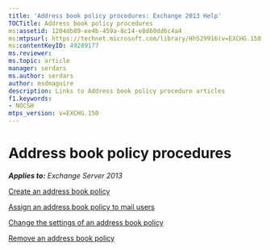 ```yaml
---
title: 'Address book policy procedures: Exchange 2013 Help'
TOCTitle: Address book policy procedures
ms:assetid: 1204db89-ee4b-459a-8c14-e8d60dd6c4a4
ms:mtpsurl: https://technet.microsoft.com/library/Hh529916(v=EXCHG.150)
ms:contentKeyID: 49289177
ms.reviewer: 
ms.topic: article
manager: serdars
ms.author: serdars
author: msdmaguire
description: Links to Address book policy procedure articles
f1.keywords:
- NOCSH
mtps_version: v=EXCHG.150
---
```


# Address book policy procedures

_**Applies to:** Exchange Server 2013_

[Create an address book policy](../ExchangeOnline/address-books/address-book-policies/create-an-address-book-policy.md)

[Assign an address book policy to mail users](../ExchangeOnline/address-books/address-book-policies/assign-an-address-book-policy-to-mail-users.md)

[Change the settings of an address book policy](../ExchangeOnline/address-books/address-book-policies/change-the-settings-of-an-address-book-policy.md)

[Remove an address book policy](../ExchangeOnline/address-books/address-book-policies/remove-an-address-book-policy.md)
